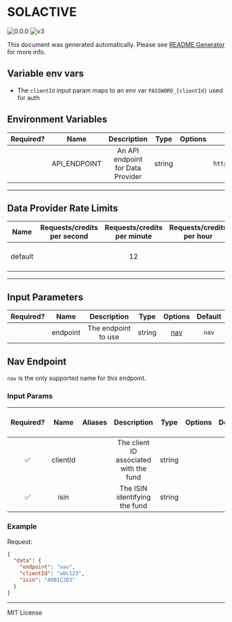 # SOLACTIVE

![0.0.0](https://img.shields.io/github/package-json/v/smartcontractkit/external-adapters-js?filename=packages/sources/solactive/package.json) ![v3](https://img.shields.io/badge/framework%20version-v3-blueviolet)

This document was generated automatically. Please see [README Generator](../../scripts#readme-generator) for more info.

## Variable env vars

- The `clientId` input param maps to an env var `PASSWORD_{clientId}` used for auth

## Environment Variables

| Required? |     Name     |            Description            |  Type  | Options |                       Default                       |
| :-------: | :----------: | :-------------------------------: | :----: | :-----: | :-------------------------------------------------: |
|           | API_ENDPOINT | An API endpoint for Data Provider | string |         | `https://clients.solactive.com/api/rest/v1/indices` |

---

## Data Provider Rate Limits

|  Name   | Requests/credits per second | Requests/credits per minute | Requests/credits per hour |                   Note                   |
| :-----: | :-------------------------: | :-------------------------: | :-----------------------: | :--------------------------------------: |
| default |                             |             12              |                           | Conservative rate limit as key is shared |

---

## Input Parameters

| Required? |   Name   |     Description     |  Type  |       Options        | Default |
| :-------: | :------: | :-----------------: | :----: | :------------------: | :-----: |
|           | endpoint | The endpoint to use | string | [nav](#nav-endpoint) |  `nav`  |

## Nav Endpoint

`nav` is the only supported name for this endpoint.

### Input Params

| Required? |   Name   | Aliases |              Description               |  Type  | Options | Default | Depends On | Not Valid With |
| :-------: | :------: | :-----: | :------------------------------------: | :----: | :-----: | :-----: | :--------: | :------------: |
|    ✅     | clientId |         | The client ID associated with the fund | string |         |         |            |                |
|    ✅     |   isin   |         |     The ISIN identifying the fund      | string |         |         |            |                |

### Example

Request:

```json
{
  "data": {
    "endpoint": "nav",
    "clientId": "abc123",
    "isin": "A0B1C2D3"
  }
}
```

---

MIT License
